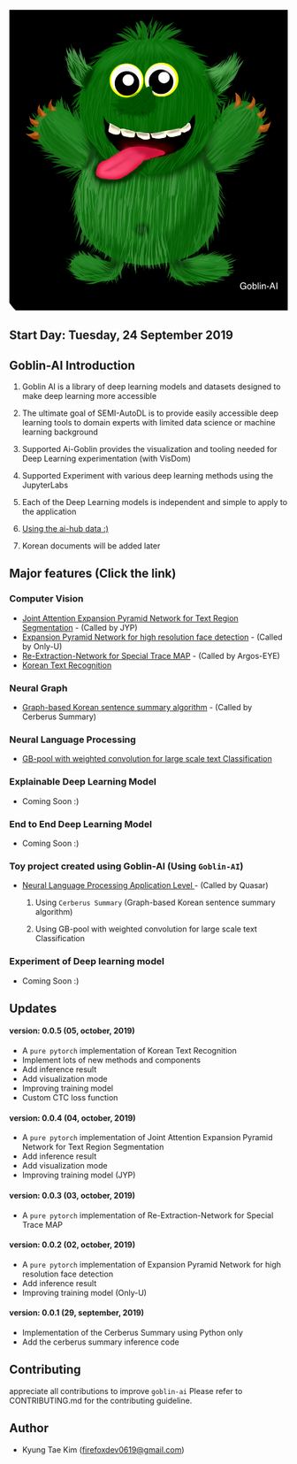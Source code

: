 ![goblin-ai](fig/google_search_free_reuse.png)


## Start Day: Tuesday, 24 September 2019

## Goblin-AI Introduction
1. Goblin AI is a library of deep learning models and datasets designed to make deep learning more accessible

2. The ultimate goal of SEMI-AutoDL is to provide easily accessible deep learning tools to domain experts with limited data science or machine learning background

3. Supported Ai-Goblin provides the visualization and tooling needed for Deep Learning experimentation (with VisDom)

4. Supported Experiment with various deep learning methods using the JupyterLabs

5. Each of the Deep Learning models is independent and simple to apply to the application

6. [Using the ai-hub data :)](http://www.aihub.or.kr/) 

7. Korean documents will be added later

## Major features (Click the link)

### Computer Vision

- [Joint Attention Expansion Pyramid Network for Text Region Segmentation](https://github.com/helakim/goblin-ai/tree/master/pytorch_version/text_segmentation_v1) - (Called by JYP)
- [Expansion Pyramid Network for high resolution face detection](https://github.com/helakim/goblin-ai/tree/master/pytorch_version/face_detection) - (Called by Only-U)
- [Re-Extraction-Network for Special Trace MAP](https://github.com/helakim/goblin-ai/tree/master/pytorch_version/re_extraction_network) - (Called by Argos-EYE)
- [Korean Text Recognition](https://github.com/helakim/goblin-ai/tree/master/pytorch_version/text_recognition_v1)

### Neural Graph

- [Graph-based Korean sentence summary algorithm](https://github.com/helakim/goblin-ai/tree/master/graph_algorithm/text_summary) - (Called by Cerberus Summary)

### Neural Language Processing

- [GB-pool with weighted convolution for large scale text Classification](https://github.com/helakim/goblin-ai/tree/master/keras_version/text_classification)

### Explainable Deep Learning Model
 - Coming Soon :)

### End to End Deep Learning Model
  - Coming Soon :)

### Toy project created using Goblin-AI (Using `Goblin-AI`)
 - [Neural Language Processing Application Level ]() - (Called by Quasar) 
    1.  Using `Cerberus Summary` (Graph-based Korean sentence summary algorithm)
    
    2.  Using GB-pool with weighted convolution for large scale text Classification

### Experiment of Deep learning model
 - Coming Soon :)
 
## Updates

#### version: 0.0.5 (05, october, 2019)
 - A `pure pytorch` implementation of Korean Text Recognition
 - Implement lots of new methods and components
 - Add inference result
 - Add visualization mode
 - Improving training model
 - Custom CTC loss function
    
#### version: 0.0.4 (04, october, 2019)
 - A `pure pytorch` implementation of Joint Attention Expansion Pyramid Network for Text Region Segmentation
 - Add inference result
 - Add visualization mode
 - Improving training model (JYP)

#### version: 0.0.3 (03, october, 2019)
 - A `pure pytorch` implementation of Re-Extraction-Network for Special Trace MAP
 
#### version: 0.0.2 (02, october, 2019)
 - A `pure pytorch` implementation of Expansion Pyramid Network for high resolution face detection
 - Add inference result
 - Improving training model (Only-U)  

#### version: 0.0.1 (29, september, 2019)
 - Implementation of the Cerberus Summary using Python only
 - Add the cerberus summary inference code
 
 
## Contributing
appreciate all contributions to improve `goblin-ai` Please refer to CONTRIBUTING.md for the contributing guideline.
   
## Author
 - Kyung Tae Kim (firefoxdev0619@gmail.com)